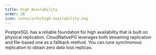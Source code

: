 ```yaml
---
title: High Availability
order: 20
icon: icons/info/high-availability.svg
---
```

PostgreSQL has a reliable foundation for high availability that is built on
physical replication. CloudNativePG leverages both streaming replication and
file-based one as a fallback method. You can tune synchronous replication to
obtain zero data loss replicas.

